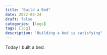```yaml
---
title: "Build a Bed"
date: 2022-08-24
draft: false
categories: [logs]
tags: [log]
description: "Building a bed is satisfying"
---
```


  Today I built a bed.

